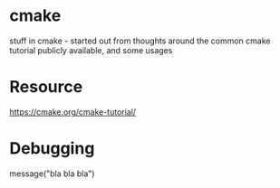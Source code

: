 # cmake

stuff in cmake - started out from thoughts around the common cmake tutorial publicly available, and some usages



# Resource

https://cmake.org/cmake-tutorial/


# Debugging

message("bla bla bla")

